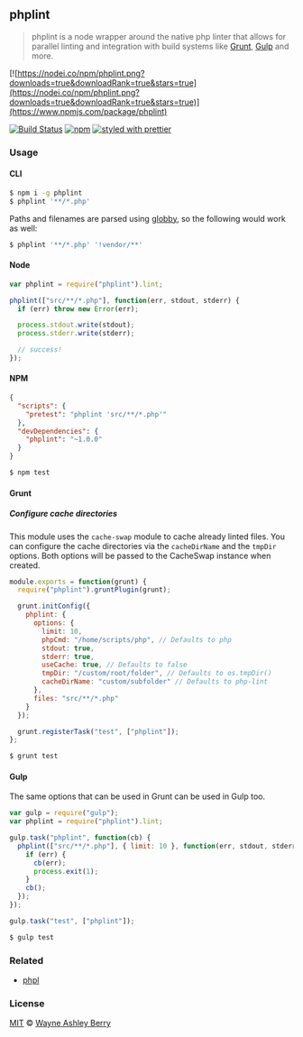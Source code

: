 ## phplint

> phplint is a node wrapper around the native php linter that allows for
> parallel linting and integration with build systems like
> [Grunt](http://gruntjs.com/), [Gulp](http://gulpjs.com/) and more.

[![https://nodei.co/npm/phplint.png?downloads=true&downloadRank=true&stars=true](https://nodei.co/npm/phplint.png?downloads=true&downloadRank=true&stars=true)](https://www.npmjs.com/package/phplint)

[![Build Status](https://travis-ci.org/wayneashleyberry/phplint.svg?branch=master)](https://travis-ci.org/wayneashleyberry/phplint)
[![npm](http://img.shields.io/npm/v/phplint.svg?style=flat)](https://www.npmjs.com/package/phplint)
[![styled with prettier](https://img.shields.io/badge/styled_with-prettier-ff69b4.svg)](https://github.com/prettier/prettier)

### Usage

#### CLI

```sh
$ npm i -g phplint
$ phplint '**/*.php'
```

Paths and filenames are parsed using
[globby](https://github.com/sindresorhus/globby), so the following would work
as well:

```sh
$ phplint '**/*.php' '!vendor/**'
```

#### Node

```js
var phplint = require("phplint").lint;

phplint(["src/**/*.php"], function(err, stdout, stderr) {
  if (err) throw new Error(err);

  process.stdout.write(stdout);
  process.stderr.write(stderr);

  // success!
});
```

#### NPM

```json
{
  "scripts": {
    "pretest": "phplint 'src/**/*.php'"
  },
  "devDependencies": {
    "phplint": "~1.0.0"
  }
}
```

```sh
$ npm test
```

#### Grunt

##### Configure cache directories

This module uses the `cache-swap` module to cache already linted files.
You can configure the cache directories via the `cacheDirName` and the `tmpDir` options.
Both options will be passed to the CacheSwap instance when created.

```js
module.exports = function(grunt) {
  require("phplint").gruntPlugin(grunt);

  grunt.initConfig({
    phplint: {
      options: {
        limit: 10,
        phpCmd: "/home/scripts/php", // Defaults to php
        stdout: true,
        stderr: true,
        useCache: true, // Defaults to false
        tmpDir: "/custom/root/folder", // Defaults to os.tmpDir()
        cacheDirName: "custom/subfolder" // Defaults to php-lint
      },
      files: "src/**/*.php"
    }
  });

  grunt.registerTask("test", ["phplint"]);
};
```

```sh
$ grunt test
```

#### Gulp

The same options that can be used in Grunt can be used in Gulp too.

```js
var gulp = require("gulp");
var phplint = require("phplint").lint;

gulp.task("phplint", function(cb) {
  phplint(["src/**/*.php"], { limit: 10 }, function(err, stdout, stderr) {
    if (err) {
      cb(err);
      process.exit(1);
    }
    cb();
  });
});

gulp.task("test", ["phplint"]);
```

```sh
$ gulp test
```

### Related

- [phpl](https://github.com/wayneashleyberry/phpl)

### License

[MIT](http://opensource.org/licenses/MIT) © [Wayne Ashley Berry](https://wayne.cloud)
